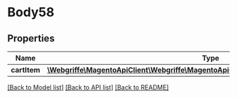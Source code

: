 # Body58

## Properties
Name | Type | Description | Notes
------------ | ------------- | ------------- | -------------
**cartItem** | [**\Webgriffe\MagentoApiClient\Webgriffe\MagentoApiClient\Model\QuoteDataCartItemInterface**](QuoteDataCartItemInterface.md) |  | 

[[Back to Model list]](../README.md#documentation-for-models) [[Back to API list]](../README.md#documentation-for-api-endpoints) [[Back to README]](../README.md)


